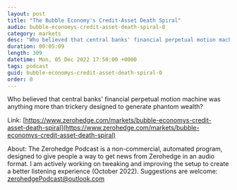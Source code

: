 ```yaml
---
layout: post
title: "The Bubble Economy's Credit-Asset Death Spiral"
audio: bubble-economys-credit-asset-death-spiral-0
category: markets
desc: "Who believed that central banks' financial perpetual motion machine was anything more than trickery designed to generate phantom wealth?"
duration: 00:05:09
length: 309
datetime: Mon, 05 Dec 2022 17:50:00 +0000
tags: podcast
guid: bubble-economys-credit-asset-death-spiral-0
order: 0
---
```

Who believed that central banks' financial perpetual motion machine was anything more than trickery designed to generate phantom wealth?

Link: [https://www.zerohedge.com/markets/bubble-economys-credit-asset-death-spiral](https://www.zerohedge.com/markets/bubble-economys-credit-asset-death-spiral)

About: The Zerohedge Podcast is a non-commercial, automated program, designed to give people a way to get news from Zerohedge in an audio format.  I am actively working on tweaking and improving the setup to create a better listening experience (October 2022).  Suggestions are welcome: [zerohedgePodcast@outlook.com](mailto:zerohedgePodcast@outlook.com)